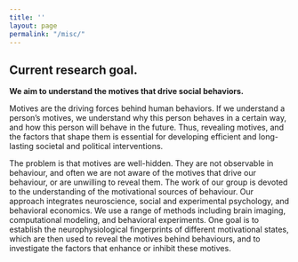 ```yaml
---
title: ''
layout: page
permalink: "/misc/"
---
```

## Current research goal.

**We aim to understand the motives that drive social behaviors.**

Motives are the driving forces behind human behaviors. If we understand a person’s motives, we understand why this person behaves in a certain way, and how this person will behave in the future. Thus, revealing motives, and the factors that shape them is essential for developing efficient and long-lasting societal and political interventions.

The problem is that motives are well-hidden. They are not observable in behaviour, and often we are not aware of the motives that drive our behaviour, or are unwilling to reveal them. The work of our group is devoted to the understanding of the motivational sources of behaviour. Our approach integrates neuroscience, social and experimental psychology, and behavioral economics. We use a range of methods including brain imaging, computational modeling, and behavioral experiments. One goal is to establish the neurophysiological fingerprints of different motivational states, which are then used to reveal the motives behind behaviours, and to investigate the factors that enhance or inhibit these motives.